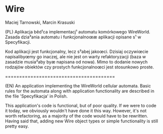 # Wire
Maciej Tarnowski, Marcin Krasuski

(PL) Aplikacja bêd¹ca implementacj¹ automatu komórkowego WireWorld. Zasada dzia³ania automatu i funkcjonalnoœæ aplikacji opisane s¹ w Specyfikacji.

Kod aplikacji jest funkcjonalny, lecz s³abej jakoœci. Dzisiaj oczywiœcie napisalibyœmy go inaczej, ale nie jest on warty refaktoryzacji (baza w zasadzie musia³aby byæ napisana od nowa). Mimo to dodanie nowych rodzajów obiektów czy prostych funkcjonalnoœci jest stosunkowo proste.

=======================================

(EN) An application implementing the WireWorld cellular automata. Basic rules for the automata along with application functionality are described in the file 'Specyfikacja' in Polish.

This application's code is functional, but of poor quality. If we were to code it today, we obviously wouldn't have done it this way. However, it's not worth refactoring, as a majority of the code would have to be rewritten. Having said that, adding new Wire object types or simple functionality is still pretty easy.
